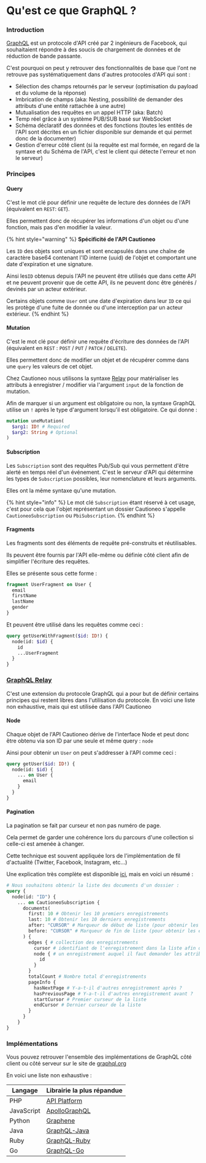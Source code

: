 # Qu'est ce que GraphQL ?

### Introduction

[GraphQL](https://graphql.org/) est un protocole d'API créé par 2 ingénieurs de Facebook, qui souhaitaient répondre à des soucis de chargement de données et de réduction de bande passante.

C'est pourquoi on peut y retrouver des fonctionnalités de base que l'ont ne retrouve pas systématiquement dans d'autres protocoles d'API qui sont :&#x20;

* Sélection des champs retournés par le serveur (optimisation du payload et du volume de la réponse)
* Imbrication de champs (aka: Nesting, possibilité de demander des attributs d'une entité rattachée à une autre)
* Mutualisation des requêtes en un appel HTTP (aka: Batch)
* Temp réel grâce à un système PUB/SUB basé sur WebSocket
* Schéma déclaratif des données et des fonctions (toutes les entités de l'API sont décrites en un fichier disponible sur demande et qui permet donc de la documenter)
* Gestion d'erreur côté client (si la requête est mal formée, en regard de la syntaxe et du Schéma de l'API, c'est le client qui détecte l'erreur et non le serveur)

### Principes

#### Query

C'est le mot clé pour définir une requête de lecture des données de l'API (équivalent en `REST`: `GET`).

Elles permettent donc de récupérer les informations d'un objet ou d'une fonction, mais pas d'en modifier la valeur.

{% hint style="warning" %}
**Spécificité de l'API Cautioneo**

Les `ID` des objets sont uniques et sont encapsulés dans une chaîne de caractère base64 contenant l'ID interne (uuid) de l'objet et comportant une date d'expiration et une signature.

Ainsi les`ID` obtenus depuis l'API ne peuvent être utilisés que dans cette API et ne peuvent provenir que de cette API, ils ne peuvent donc être générés / devinés par un acteur extérieur.

Certains objets comme `User` ont une date d'expiration dans leur `ID` ce qui les protège d'une fuite de donnée ou d'une interception par un acteur extérieur.
{% endhint %}

#### Mutation

C'est le mot clé pour définir une requête d'écriture des données de l'API (équivalent en `REST` : `POST` / `PUT` / `PATCH` / `DELETE`).

Elles permettent donc de modifier un objet et de récupérer comme dans une `query` les valeurs de cet objet.

Chez Cautioneo nous utilisons la syntaxe [Relay](quest-ce-que-graphql.md#graphql-relay) pour matérialiser les attributs à enregistrer / modifier via l'argument `input` de la fonction de mutation.

Afin de marquer si un argument est obligatoire ou non, la syntaxe GraphQL utilise un `!` après le type d'argument lorsqu'il est obligatoire. Ce qui donne :&#x20;

```graphql
mutation uneMutation(
  $arg1: ID! # Required
  $arg2: String # Optional
)
```

#### Subscription

Les `Subscription` sont des requêtes Pub/Sub qui vous permettent d'être alerté en temps réel d'un événement. C'est le serveur d'API qui détermine les types de `Subscription` possibles, leur nomenclature et leurs arguments.

Elles ont la même syntaxe qu'une mutation.

{% hint style="info" %}
Le mot clé `Subscription` étant réservé à cet usage, c'est pour cela que l'objet représentant un dossier Cautioneo s'appelle `CautioneoSubscription` ou `PbiSubscription`.
{% endhint %}

#### Fragments

Les fragments sont des éléments de requête pré-construits et réutilisables.

Ils peuvent être fournis par l'API elle-même ou définie côté client afin de simplifier l'écriture des requêtes.

Elles se présente sous cette forme :&#x20;

```graphql
fragment UserFragment on User {
  email
  firstName
  lastName
  gender
}
```

Et peuvent être utilisé dans les requêtes comme ceci :&#x20;

```graphql
query getUserWithFragment($id: ID!) {
  node(id: $id) {
    id
    ...UserFragment
  }
}
```

### [GraphQL Relay](https://relay.dev/docs/)

C'est une extension du protocole GraphQL qui a pour but de définir certains principes qui restent libres dans l'utilisation du protocole. En voici une liste non exhaustive, mais qui est utilisée dans l'API Cautioneo

#### Node

Chaque objet de l'API Cautioneo dérive de l'interface Node et peut donc être obtenu via son ID par une seule et même query : `node`

Ainsi pour obtenir un `User` on peut s'addresser à l'API comme ceci :&#x20;

```graphql
query getUser($id: ID!) {
  node(id: $id) {
    ... on User {
      email
    }
  }
}
```

#### Pagination

La pagination se fait par curseur et non pas numéro de page.

Cela permet de garder une cohérence lors du parcours d'une collection si celle-ci est amenée à changer.

Cette technique est souvent appliquée lors de l'implémentation de fil d'actualité (Twitter, Facebook, Instagram, etc...)

Une explication très complète est disponible [ici](https://relay.dev/graphql/connections.htm), mais en voici un résumé :&#x20;

```graphql
# Nous souhaitons obtenir la liste des documents d'un dossier :
query {
  node(id: "ID") {
    ... on CautioneoSubscription {
      documents(
        first: 10 # Obtenir les 10 premiers enregistrements
        last: 10 # Obtenir les 10 derniers enregistrements
        after: "CURSOR" # Marqueur de début de liste (pour obtenir les enregistrements après ce marqueur)
        before: "CURSOR" # Marqueur de fin de liste (pour obtenir les enregistrements avant ce marqueur)
      ) {
        edges { # collection des enregistrements
          cursor # identifiant de l'enregistrement dans la liste afin de pouvoir la parcourir à partir de cet enregistrement
          node { # un enregistrement auquel il faut demander les attributs souhaités
            id
          }
        }
        totalCount # Nombre total d'enregistrements
        pageInfo {
          hasNextPage # Y-a-t-il d'autres enregistrement après ?
          hasPreviousPage # Y-a-t-il d'autres enregistrement avant ?
          startCursor # Premier curseur de la liste
          endCursor # Dernier curseur de la liste
        }
      }
    }
}
```

### Implémentations

Vous pouvez retrouver l'ensemble des implémentations de GraphQL côté client ou côté serveur sur le site de [graphql.org](https://graphql.org/code/)

En voici une liste non exhaustive :

| Langage    | Librairie la plus répandue                                   |
| ---------- | ------------------------------------------------------------ |
| PHP        | [API Platform](https://api-platform.com/)                    |
| JavaScript | [ApolloGraphQL](https://www.apollographql.com/)              |
| Python     | [Graphene](https://graphene-python.org/)                     |
| Java       | [GraphQL-Java](https://github.com/graphql-java/graphql-java) |
| Ruby       | [GraphQL-Ruby](https://graphql-ruby.org/)                    |
| Go         | [GraphQL-Go](https://github.com/graphql-go/graphql)          |
